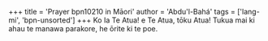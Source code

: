 +++
title = 'Prayer bpn10210 in Māori'
author = 'Abdu'l-Bahá'
tags = ['lang-mi', 'bpn-unsorted']
+++
Ko Ia Te Atua! e Te Atua, tōku Atua! Tukua mai ki ahau te manawa parakore, he ōrite ki te poe.

